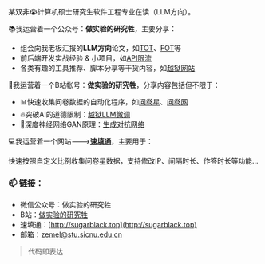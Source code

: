 某双非😭计算机硕士研究生软件工程专业在读（LLM方向）。

📚我运营着一个公众号：**做实验的研究牲**，主要分享：

- 组会向我老板汇报的**LLM方向**论文，如[TOT](https://mp.weixin.qq.com/s/0EPIIPaJIUi5dgz-JolXFg)、[FOT](https://mp.weixin.qq.com/s/_avdyOmAmvOHv-1i1mTtRA)等
- 前后端开发实战经验 & 小项目，如[API限流](https://mp.weixin.qq.com/s/djI7ECb3_lcM57GQQAXorg)
- 各类有趣的工具推荐、脚本分享等干货内容，如[越狱网站](https://mp.weixin.qq.com/s/T6nWKRYW1BpEFJbeaSTbpg)

🤗我运营着一个B站帐号：**做实验的研究牲**，分享内容包括但不限于：

- 📊快速收集问卷数据的自动化程序，如[问卷星](https://space.bilibili.com/29109990/lists/1340503)、[问卷网](https://www.bilibili.com/video/BV16qjJz2ELe)
- 🔥突破AI的道德限制：[越狱LLM微调](https://www.bilibili.com/video/BV1zSJgztEKG)
- 🤖深度神经网络GAN原理：[生成对抗网络](https://www.bilibili.com/video/BV1kprDYsEUs)


💻我运营着一个网站--->[**速填通**](http://sugarblack.top)，主要用于：

快速按照自定义比例收集问卷星数据，支持修改IP、间隔时长、作答时长等功能...


### 📫 链接：
- 微信公众号：做实验的研究牲
- B站：[做实验的研究牲](https://space.bilibili.com/29109990)
- 速填通：[http://sugarblack.top](http://sugarblack.top)
- 邮箱：zemel@stu.sicnu.edu.cn

> 代码即表达
